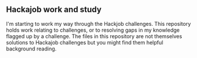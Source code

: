 ## Hackajob work and study

I'm starting to work my way through the Hackjob challenges. This repository holds work relating to challenges, or to resolving gaps in my knowledge flagged up by a challenge. The files in this repository are not themselves solutions to Hackajob challenges but you might find them helpful background reading.